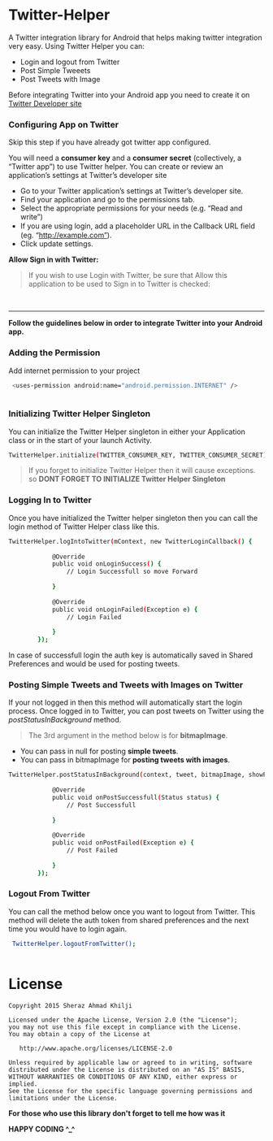 Twitter-Helper
==============
A Twitter integration library for Android that helps making twitter integration very easy. Using Twitter Helper you can:
  - Login and logout from Twitter
  - Post Simple Tweeets
  - Post Tweets with Image
  

Before integrating Twitter into your Android app you need to create it on [Twitter Developer site]

### Configuring App on Twitter

Skip this step if you have already got twitter app configured.

You will need a **consumer key** and a **consumer secret** (collectively, a “Twitter app”) to use Twitter helper. You can create or review an application’s settings at Twitter’s developer site
  - Go to your Twitter application’s settings at Twitter’s developer site.
  - Find your application and go to the permissions tab.
  - Select the appropriate permissions for your needs (e.g. “Read and write”)
  - If you are using login, add a placeholder URL in the Callback URL ﬁeld (eg. “http://example.com”).
  - Click update settings.
  
**Allow Sign in with Twitter:**
> If you wish to use Login with Twitter, be sure that Allow this application to be used to Sign in to Twitter is checked:

<br>

-----

**Follow the guidelines below in order to integrate Twitter into your Android app.**

### Adding the Permission

Add internet permission to your project

```sh
 <uses-permission android:name="android.permission.INTERNET" />
   
```

### Initializing Twitter Helper Singleton

You can initialize the Twitter Helper singleton in either your Application class or in the start of your launch Activity. 
```sh
TwitterHelper.initialize(TWITTER_CONSUMER_KEY, TWITTER_CONSUMER_SECRET);

```

>If you forget to initialize Twitter Helper then it will cause exceptions. so **DONT FORGET TO INITIALIZE Twitter Helper Singleton**

### Logging In to Twitter

Once you have initialized the Twitter helper singleton then you can call the login method of Twitter Helper class like this.
```sh
TwitterHelper.logIntoTwitter(mContext, new TwitterLoginCallback() {
			
			@Override
			public void onLoginSuccess() {
				// Login Successfull so move Forward
				
			}
			
			@Override
			public void onLoginFailed(Exception e) {
				// Login Failed
				
			}
		});
```
In case of successfull login the auth key is automatically saved in Shared Preferences and would be used for posting tweets.

### Posting Simple Tweets and Tweets with Images on Twitter

If your not logged in then this method will automatically start the login process.
Once logged in to Twitter, you can post tweets on Twitter using the *postStatusInBackground* method. 

>The 3rd argument in the  method below is for **bitmapImage**. 
* You can pass in null for posting **simple tweets**.
* You can pass in bitmapImage for **posting tweets with images**.

```sh
TwitterHelper.postStatusInBackground(context, tweet, bitmapImage, showProgressDialog, new TwitterStatusCallback() {
			
			@Override
			public void onPostSuccessfull(Status status) {
				// Post Successfull
				
			}
			
			@Override
			public void onPostFailed(Exception e) {
				// Post Failed
				
			}
		});
```


### Logout From Twitter
You can call the method below once you want to logout from Twitter. This method will delete the auth token from shared preferences and the next time you would have to login again.

```sh
 TwitterHelper.logoutFromTwitter();
   
```



License
=======

    Copyright 2015 Sheraz Ahmad Khilji

    Licensed under the Apache License, Version 2.0 (the "License");
    you may not use this file except in compliance with the License.
    You may obtain a copy of the License at

       http://www.apache.org/licenses/LICENSE-2.0

    Unless required by applicable law or agreed to in writing, software
    distributed under the License is distributed on an "AS IS" BASIS,
    WITHOUT WARRANTIES OR CONDITIONS OF ANY KIND, either express or implied.
    See the License for the specific language governing permissions and
    limitations under the License.


**For those who use this library don't forget to tell me how was it**

**HAPPY CODING ^_^**

[Twitter Developer site]:https://apps.twitter.com/

